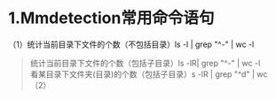 # 1.Mmdetection常用命令语句
（1）统计当前目录下文件的个数（不包括目录）ls -l | grep "^-" | wc -l   <br>
 >统计当前目录下文件的个数（包括子目录）ls -lR| grep "^-" | wc -l    <br>
 >看某目录下文件夹(目录)的个数（包括子目录）s -lR | grep "^d" | wc<br>
（2）

